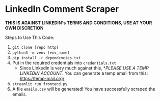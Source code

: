 # LinkedIn Comment Scraper

**THIS IS AGAINST LINKEDIN's TERMS AND CONDITIONS, USE AT YOUR OWN DISCRETION**

Steps to Use This Code:
1) `git clone [repo http]`
2) `python3 -m venv [env_name]`
3) `pip install -r dependencies.txt`
4) Put in the required credentials into `credentials.txt`
   - Since LinkedIn is very much against this, **PLEASE USE A TEMP LINKEDIN ACCOUNT*. You can generate a temp email from this: https://temp-mail.org/
5) `streamlit run frontend.py`
6) A file `emails.csv` will be generated! You have successfully scraped the emails.

